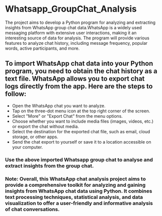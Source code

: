 # Whatsapp_GroupChat_Analysis
The project aims to develop a Python program for analyzing and extracting insights from WhatsApp group chat data.WhatsApp is a widely used messaging platform with extensive user interactions, making it an interesting source of data for analysis. The program will provide various features to analyze chat history, including message frequency, popular words, active participants, and more.

## To import WhatsApp chat data into your Python program, you need to obtain the chat history as a text file. WhatsApp allows you to export chat logs directly from the app. Here are the steps to follow:

* Open the WhatsApp chat you want to analyze.
* Tap on the three-dot menu icon at the top right corner of the screen.
* Select "More" or "Export Chat" from the menu options.
* Choose whether you want to include media files (images, videos, etc.) or export the chat without media.
* Select the destination for the exported chat file, such as email, cloud storage, or other apps.
* Send the chat export to yourself or save it to a location accessible on your computer.


### Use the above imported Whatsapp group chat to analyse and extract insights from the group chat.

### Note: Overall, this WhatsApp chat analysis project aims to provide a comprehensive toolkit for analyzing and gaining insights from WhatsApp chat data using Python. It combines text processing techniques, statistical analysis, and data visualization to offer a user-friendly and informative analysis of chat conversations.


